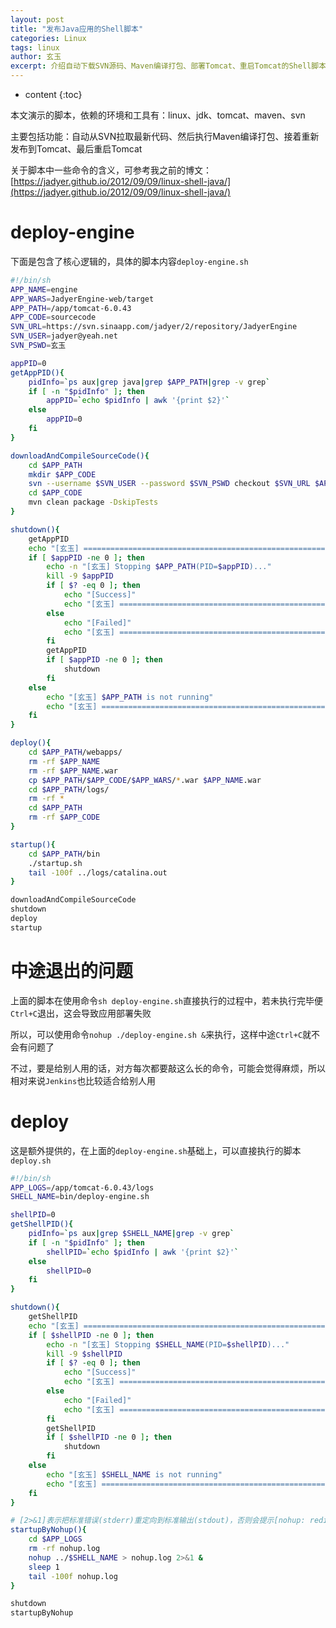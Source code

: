 ```yaml
---
layout: post
title: "发布Java应用的Shell脚本"
categories: Linux
tags: linux
author: 玄玉
excerpt: 介绍自动下载SVN源码、Maven编译打包、部署Tomcat、重启Tomcat的Shell脚本。
---
```


* content
{:toc}


本文演示的脚本，依赖的环境和工具有：linux、jdk、tomcat、maven、svn

主要包括功能：自动从SVN拉取最新代码、然后执行Maven编译打包、接着重新发布到Tomcat、最后重启Tomcat

关于脚本中一些命令的含义，可参考我之前的博文：[https://jadyer.github.io/2012/09/09/linux-shell-java/](https://jadyer.github.io/2012/09/09/linux-shell-java/)

# deploy-engine

下面是包含了核心逻辑的，具体的脚本内容`deploy-engine.sh`

```sh
#!/bin/sh
APP_NAME=engine
APP_WARS=JadyerEngine-web/target
APP_PATH=/app/tomcat-6.0.43
APP_CODE=sourcecode
SVN_URL=https://svn.sinaapp.com/jadyer/2/repository/JadyerEngine
SVN_USER=jadyer@yeah.net
SVN_PSWD=玄玉

appPID=0
getAppPID(){
    pidInfo=`ps aux|grep java|grep $APP_PATH|grep -v grep`
    if [ -n "$pidInfo" ]; then
        appPID=`echo $pidInfo | awk '{print $2}'`
    else
        appPID=0
    fi
}

downloadAndCompileSourceCode(){
    cd $APP_PATH
    mkdir $APP_CODE
    svn --username $SVN_USER --password $SVN_PSWD checkout $SVN_URL $APP_CODE
    cd $APP_CODE
    mvn clean package -DskipTests
}

shutdown(){
    getAppPID
    echo "[玄玉] =========================================================================================="
    if [ $appPID -ne 0 ]; then
        echo -n "[玄玉] Stopping $APP_PATH(PID=$appPID)..."
        kill -9 $appPID
        if [ $? -eq 0 ]; then
            echo "[Success]"
            echo "[玄玉] =========================================================================================="
        else
            echo "[Failed]"
            echo "[玄玉] =========================================================================================="
        fi
        getAppPID
        if [ $appPID -ne 0 ]; then
            shutdown
        fi
    else
        echo "[玄玉] $APP_PATH is not running"
        echo "[玄玉] =========================================================================================="
    fi
}

deploy(){
    cd $APP_PATH/webapps/
    rm -rf $APP_NAME
    rm -rf $APP_NAME.war
    cp $APP_PATH/$APP_CODE/$APP_WARS/*.war $APP_NAME.war
    cd $APP_PATH/logs/
    rm -rf *
    cd $APP_PATH
    rm -rf $APP_CODE
}

startup(){
    cd $APP_PATH/bin
    ./startup.sh
    tail -100f ../logs/catalina.out
}

downloadAndCompileSourceCode
shutdown
deploy
startup
```

# 中途退出的问题

上面的脚本在使用命令`sh deploy-engine.sh`直接执行的过程中，若未执行完毕便`Ctrl+C`退出，这会导致应用部署失败

所以，可以使用命令`nohup ./deploy-engine.sh &`来执行，这样中途`Ctrl+C`就不会有问题了

不过，要是给别人用的话，对方每次都要敲这么长的命令，可能会觉得麻烦，所以相对来说`Jenkins`也比较适合给别人用

# deploy

这是额外提供的，在上面的`deploy-engine.sh`基础上，可以直接执行的脚本`deploy.sh`

```sh
#!/bin/sh
APP_LOGS=/app/tomcat-6.0.43/logs
SHELL_NAME=bin/deploy-engine.sh

shellPID=0
getShellPID(){
    pidInfo=`ps aux|grep $SHELL_NAME|grep -v grep`
    if [ -n "$pidInfo" ]; then
        shellPID=`echo $pidInfo | awk '{print $2}'`
    else
        shellPID=0
    fi
}

shutdown(){
    getShellPID
    echo "[玄玉] =========================================================================================="
    if [ $shellPID -ne 0 ]; then
        echo -n "[玄玉] Stopping $SHELL_NAME(PID=$shellPID)..."
        kill -9 $shellPID
        if [ $? -eq 0 ]; then
            echo "[Success]"
            echo "[玄玉] =========================================================================================="
        else
            echo "[Failed]"
            echo "[玄玉] =========================================================================================="
        fi
        getShellPID
        if [ $shellPID -ne 0 ]; then
            shutdown
        fi
    else
        echo "[玄玉] $SHELL_NAME is not running"
        echo "[玄玉] =========================================================================================="
    fi
}

# [2>&1]表示把标准错误(stderr)重定向到标准输出(stdout)，否则会提示[nohup: redirecting stderr to stdout]
startupByNohup(){
    cd $APP_LOGS
    rm -rf nohup.log
    nohup ../$SHELL_NAME > nohup.log 2>&1 &
    sleep 1
    tail -100f nohup.log
}

shutdown
startupByNohup
```